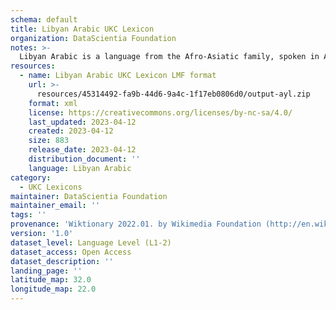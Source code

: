 ```yaml
---
schema: default
title: Libyan Arabic UKC Lexicon
organization: DataScientia Foundation
notes: >-
  Libyan Arabic is a language from the Afro-Asiatic family, spoken in Africa. The UKC Lexicon of Libyan Arabic is represented as a lexico-semantic network. It consists of words, word senses, synsets, as well as sense-level and synset-level relationships.
resources:
  - name: Libyan Arabic UKC Lexicon LMF format
    url: >-
      resources/45314492-fa9b-44d6-9a4c-1f17eb0806d0/output-ayl.zip
    format: xml
    license: https://creativecommons.org/licenses/by-nc-sa/4.0/
    last_updated: 2023-04-12
    created: 2023-04-12
    size: 883
    release_date: 2023-04-12
    distribution_document: ''
    language: Libyan Arabic
category:
  - UKC Lexicons
maintainer: DataScientia Foundation
maintainer_email: ''
tags: ''
provenance: 'Wiktionary 2022.01. by Wikimedia Foundation (http://en.wiktionary.org); CogNet 2.1 by Khuyagbaatar Batsuren, National University of Mongolia (http://cognet.ukc.disi.unitn.it); Princeton WordNet 2.1 by Princeton University (https://wordnet.princeton.edu)'
version: '1.0'
dataset_level: Language Level (L1-2)
dataset_access: Open Access
dataset_description: ''
landing_page: ''
latitude_map: 32.0
longitude_map: 22.0
---
```

